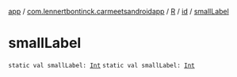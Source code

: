 [app](../../../index.md) / [com.lennertbontinck.carmeetsandroidapp](../../index.md) / [R](../index.md) / [id](index.md) / [smallLabel](./small-label.md)

# smallLabel

`static val smallLabel: `[`Int`](https://kotlinlang.org/api/latest/jvm/stdlib/kotlin/-int/index.html)
`static val smallLabel: `[`Int`](https://kotlinlang.org/api/latest/jvm/stdlib/kotlin/-int/index.html)